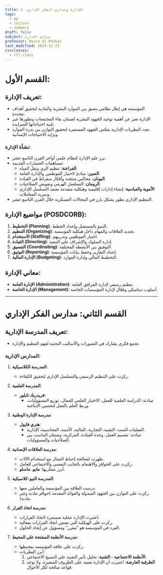 ```yaml
---
title: 1- الإدارة ومدارس الفكر الإداري
tags:
  - ap
  - lecture
  - summary
draft: false
subject: مبادئ الادارة
professor: Noura Al Khabaz
last_modified: 2024-12-23
cssclasses:
  - rtl-class
---
```

# القسم الأول: 
## تعريف الإدارة:
- المؤسسة هي إطار نظامي ينسق بين الموارد البشرية والمادية لتحقيق أهداف محددة.  
- الإدارة تعبر عن أهمية توحيد الجهود البشرية لضمان بقاء المجتمعات وتطورها عبر تلبية احتياجاتها المتزايدة.  
- تعدد النظريات الإدارية يعكس الجهود المستمرة لتحقيق التوازن بين ندرة الموارد وتزايد الاحتياجات الإنسانية.

### نشأة الإدارة:
- برز علم الإدارة كنظام علمي أواخر القرن التاسع عشر.  
- مساهمات الحضارات القديمة:
  - **الفراعنة**: تنظيم الري ونقل المياه.  
  - **الصين**: مبادئ لاختيار الموظفين والإدارة العامة.  
  - **اليونان**: مجالس منتخبة وأفكار سقراط في القيادة.  
  - **الرومان**: التسلسل الهرمي وتفويض الصلاحيات.  
  - **الأموية والعباسية**: إنشاء إدارات إقليمية وهيكلية متقدمة تعتمد التسلسل الإداري وسرية المعاملات.  
- التنظيم الإداري تطور بشكل بارز في المجالات العسكرية خلال القرن التاسع عشر.  

## مواضيع الإدارة (POSDCORB):
1. **التخطيط (Planning)**: التنبؤ بالمستقبل وإعداد الخطط.  
2. **التنظيم (Organizing)**: تحديد العلاقات والمهام داخل هيكلية المؤسسة.  
3. **الاستخدام (Staffing)**: اختيار الموظفين وتدريبهم.  
4. **القيادة (Directing)**: إدارة السلوك والإشراف على التنفيذ.  
5. **التنسيق (Coordinating)**: التوفيق بين الأنشطة المختلفة.  
6. **التوثيق (Reporting)**: إعداد التقارير وحفظ بيانات المؤسسة.  
7. **الإدارة المالية (Budgeting)**: التخطيط المالي وإدارة الموارد.

## معاني الإدارة:
- **الإدارة العامة (Administration)**: تنظيم رسمي لإدارة المرافق العامة.  
- **الإدارة الخاصة (Management)**: أسلوب ديناميكي وفعّال لإدارة المؤسسات الخاصة.  

---

# القسم الثاني: مدارس الفكر الإداري

## تعريف المدرسة الإدارية:
- تجمع فكري يشارك في التصورات والأساليب البحثية لفهم التنظيم والإدارة.

### المدارس الإدارية:

1. **المدرسة الكلاسيكية**:
   - ركزت على التنظيم الرسمي والتسلسل الإداري لتحقيق الكفاءة.

2. **المدرسة العلمية**:
   - **فريدريك تايلور**:  
     - مبادئه: الدراسة العلمية للعمل، الاختيار العلمي للعمال، توزيع المسؤوليات، وربط العلم بالعمل لتحسين الإنتاجية.

3. **مدرسة الإدارة الوطنية**:
   - **هنري فايول**:
     - العمليات الست: التقنية، التجارية، المالية، الأمنية، المحاسبية، الإدارية.  
     - مبادئه: تقسيم العمل، وحدة القيادة، المركزية، وضمان التناسب بين الصلاحيات والمسؤوليات.

4. **مدرسة العلاقات الإنسانية**:
   - ظهرت لمعالجة إحباط العمال مع استخدام الآلات.
   - ركزت على الحوافز والاهتمام بالجانب النفسي والاجتماعي للعامل.  
   - أبرز مفكريها: **مايو**، **ماسلو**.  

5. **المدرسة النيو-كلاسيكية**:
   - درست العلاقة بين المؤسسة والعاملين معها.  
   - ركزت على التوازن بين الجهود المبذولة والعوائد المقدمة (حوافز مادية وغير مادية).

6. **مدرسة اتخاذ القرار**:
   - اعتبرت الإدارة عملية مستمرة لاتخاذ القرارات.  
   - ركزت على الهيكلية التي تضمن اتخاذ القرارات بفعالية.  
   - الفرد في المؤسسة هو "مقرر" ومسؤول عن إيجاد الحلول.

7. **مدرسة الأنظمة المنفتحة على المحيط**:
   - ركزت على علاقة المؤسسة بمحيطها.  
   - أبرز النظريات:
     1. **الأنظمة الاجتماعية - التقنية**: تحليل تأثير التقنية على النسيج الاجتماعي.  
     2. **الظرفية العارضة**: اعتبرت أن الإدارة تعتمد على الظروف المتغيرة، ولا توجد قواعد صالحة لكل الأحوال.
